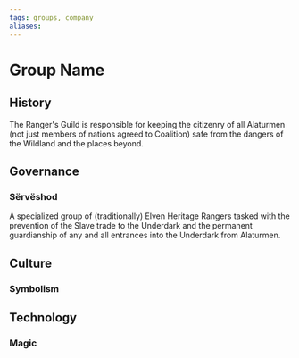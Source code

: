 ```yaml
---
tags: groups, company
aliases:
---
```


# Group Name
## History
The Ranger's Guild is responsible for keeping the citizenry of all Alaturmen (not just members of nations agreed to Coalition) safe from the dangers of the Wildland and the places beyond.

## Governance
### Sërvëshod
A specialized group of (traditionally) Elven Heritage Rangers tasked with the prevention of the Slave trade to the Underdark and the permanent guardianship of any and all entrances into the Underdark from Alaturmen.
## Culture
### Symbolism
## Technology
### Magic
